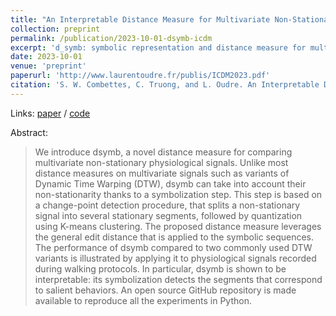 ```yaml
---
title: "An Interpretable Distance Measure for Multivariate Non-Stationary Physiological Signals"
collection: preprint
permalink: /publication/2023-10-01-dsymb-icdm
excerpt: 'd_symb: symbolic representation and distance measure for multivariate time series.'
date: 2023-10-01
venue: 'preprint'
paperurl: 'http://www.laurentoudre.fr/publis/ICDM2023.pdf'
citation: 'S. W. Combettes, C. Truong, and L. Oudre. An Interpretable Distance Measure for Multivariate Non-Stationary Physiological Signals. In Proceedings of the International Conference on Data Mining (AI4TS Workshop), Shanghai, China, 2023.'
---
```


Links: [paper](http://www.laurentoudre.fr/publications.html) / [code](https://github.com/sylvaincom/d-symb)

Abstract:
>We introduce dsymb, a novel distance measure for comparing multivariate non-stationary physiological signals. Unlike most distance measures on multivariate signals such as variants of Dynamic Time Warping (DTW), dsymb can take into account their non-stationarity thanks to a symbolization step. This step is based on a change-point detection procedure, that splits a non-stationary signal into several stationary segments, followed by quantization using K-means clustering. The proposed distance measure leverages the general edit distance that is applied to the symbolic sequences. The performance of dsymb compared to two commonly used DTW variants is illustrated by applying it to physiological signals recorded during walking protocols. In particular, dsymb is shown to be interpretable: its symbolization detects the segments that correspond to salient behaviors. An open source GitHub repository is made available to reproduce all the experiments in Python.